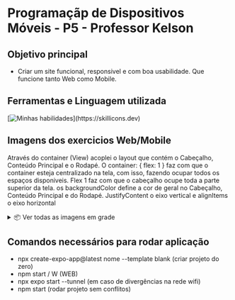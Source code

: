 # Programaçãp de Dispositivos Móveis - P5 - Professor Kelson

## Objetivo principal
- Criar um site funcional, responsivel e com boa usabilidade. Que funcione tanto Web como Mobile.

## Ferramentas e Linguagem utilizada
[![Minhas habilidades](https://skillicons.dev/icons?i=git,github,react,vscode,npm,javascript,nodejs,)](https://skillicons.dev)

## Imagens dos exercicios Web/Mobile
<Text> Através do container (View) acoplei o layout que contém o Cabeçalho, Conteúdo Principal e o Rodapé. O container: { flex: 1 } faz com que o container esteja centralizado na tela, com isso, fazendo ocupar todos os espaços disponiveis. Flex 1 faz com que o cabeçalho ocupe toda a parte superior da tela. os backgroundColor define a cor de geral no Cabeçalho, Conteúdo Principal e do Rodapé. JustifyContent o eixo vertical e alignItems o eixo horizontal</Text>
<details>
<summary>📦 Ver todas as imagens em grade</summary>
<p align="center">
<img src="https://github.com/user-attachments/assets/0b182e7b-c5af-4e7c-ab4a-4d75284db569" alt="Img 1" width="240" />
<img src="https://github.com/user-attachments/assets/7a2e9009-4a72-4e98-8195-fec7dc9e6051" alt="Img 2" width="240" />
<img src="https://github.com/user-attachments/assets/02cead5e-5b03-4c97-ab61-d0de756f79d8" alt="Img 3" width="240" />
</p>
<p align="center">
<img src="https://github.com/user-attachments/assets/d5c690ef-2047-4f13-b431-c27ff41d220c" alt="Img 4" width="240" />
<img src="https://github.com/user-attachments/assets/9fac7eeb-0726-4fce-955e-53cd97315b02" alt="Img 5" width="240" />
<img src="https://github.com/user-attachments/assets/7199820b-dbd6-4010-aa96-ae1f5cbe2211" alt="Img 6" width="240" />
</p>
</details>

## Comandos necessários para rodar aplicação
- npx create-expo-app@latest nome --template blank (criar projeto do zero)
- npm start / W (WEB)
- npx expo start --tunnel (em caso de divergências na rede wifi)
- npm start (rodar projeto sem conflitos)

